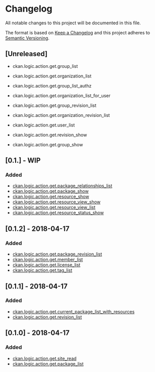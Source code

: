 # Changelog
All notable changes to this project will be documented in this file.

The format is based on [Keep a Changelog](http://keepachangelog.com/en/1.0.0/)
and this project adheres to [Semantic Versioning](http://semver.org/spec/v2.0.0.html).

## [Unreleased]
 
- ckan.logic.action.get.group_list
- ckan.logic.action.get.organization_list
- ckan.logic.action.get.group_list_authz
- ckan.logic.action.get.organization_list_for_user
- ckan.logic.action.get.group_revision_list
- ckan.logic.action.get.organization_revision_list
- ckan.logic.action.get.user_list

- ckan.logic.action.get.revision_show
- ckan.logic.action.get.group_show



## [0.1.] - WIP
### Added
- [ckan.logic.action.get.package_relationships_list](http://docs.ckan.org/en/ckan-2.7.3/api/#ckan.logic.action.get.package_relationships_list)
- [ckan.logic.action.get.package_show](http://docs.ckan.org/en/ckan-2.7.3/api/#ckan.logic.action.get.package_show)
- [ckan.logic.action.get.resource_show](http://docs.ckan.org/en/ckan-2.7.3/api/#ckan.logic.action.get.resource_show)
- [ckan.logic.action.get.resource_view_show](http://docs.ckan.org/en/ckan-2.7.3/api/#ckan.logic.action.get.resource_view_show)
- [ckan.logic.action.get.resource_view_list](http://docs.ckan.org/en/ckan-2.7.3/api/#ckan.logic.action.get.resource_view_list)
- [ckan.logic.action.get.resource_status_show](http://docs.ckan.org/en/ckan-2.7.3/api/#ckan.logic.action.get.resource_status_show)

## [0.1.2] - 2018-04-17
### Added
- [ckan.logic.action.get.package_revision_list](http://docs.ckan.org/en/ckan-2.7.3/api/#ckan.logic.action.get.package_revision_list)
- [ckan.logic.action.get.member_list](http://docs.ckan.org/en/ckan-2.7.3/api/#ckan.logic.action.get.member_list)
- [ckan.logic.action.get.license_list](http://docs.ckan.org/en/ckan-2.7.3/api/#ckan.logic.action.get.license_list)
- [ckan.logic.action.get.tag_list](http://docs.ckan.org/en/ckan-2.7.3/api/#ckan.logic.action.get.tag_list)

## [0.1.1] - 2018-04-17
### Added
- [ckan.logic.action.get.current_package_list_with_resources](http://docs.ckan.org/en/ckan-2.7.3/api/#ckan.logic.action.get.current_package_list_with_resources)
- [ckan.logic.action.get.revision_list](http://docs.ckan.org/en/ckan-2.7.3/api/#ckan.logic.action.get.revision_list)

## [0.1.0] - 2018-04-17
### Added
- [ckan.logic.action.get.site_read](http://docs.ckan.org/en/ckan-2.7.3/api/#ckan.logic.action.get.site_read)
- [ckan.logic.action.get.package_list](http://docs.ckan.org/en/ckan-2.7.3/api/index.html#ckan.logic.action.get.package_list)